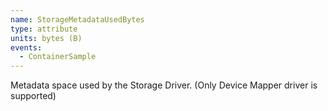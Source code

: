 ```yaml
---
name: StorageMetadataUsedBytes
type: attribute
units: bytes (B)
events:
  - ContainerSample
---
```


Metadata space used by the Storage Driver. (Only Device Mapper driver is supported)